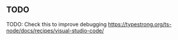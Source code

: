 ## TODO

TODO: Check this to improve debugging https://typestrong.org/ts-node/docs/recipes/visual-studio-code/

